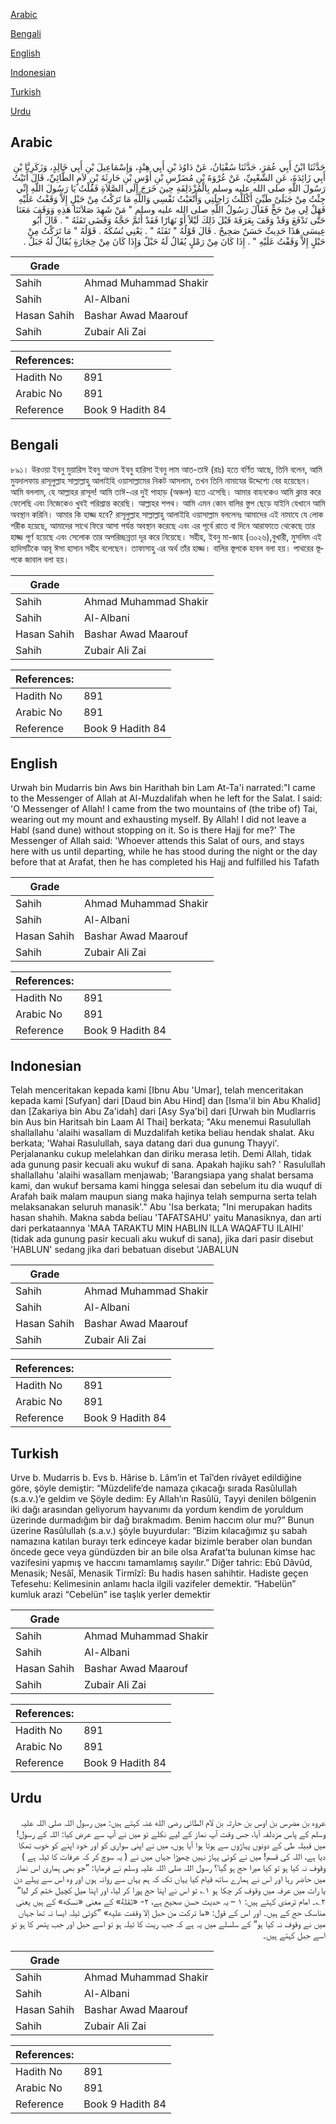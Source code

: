 [Arabic](#arabic)

[Bengali](#bengali)

[English](#english)

[Indonesian](#indonesian)

[Turkish](#turkish)

[Urdu](#urdu)

## Arabic


<div dir="rtl" lang="ar" style={{fontSize:'larger',backgroundColor:'#f8f9fa',padding:20}}>
حَدَّثَنَا ابْنُ أَبِي عُمَرَ، حَدَّثَنَا سُفْيَانُ، عَنْ دَاوُدَ بْنِ أَبِي هِنْدٍ، وَإِسْمَاعِيلَ بْنِ أَبِي خَالِدٍ، وَزَكَرِيَّا بْنِ أَبِي زَائِدَةَ، عَنِ الشَّعْبِيِّ، عَنْ عُرْوَةَ بْنِ مُضَرِّسِ بْنِ أَوْسِ بْنِ حَارِثَةَ بْنِ لاَمٍ الطَّائِيِّ، قَالَ أَتَيْتُ رَسُولَ اللَّهِ صلى الله عليه وسلم بِالْمُزْدَلِفَةِ حِينَ خَرَجَ إِلَى الصَّلاَةِ فَقُلْتُ يَا رَسُولَ اللَّهِ إِنِّي جِئْتُ مِنْ جَبَلَىْ طَيِّئٍ أَكْلَلْتُ رَاحِلَتِي وَأَتْعَبْتُ نَفْسِي وَاللَّهِ مَا تَرَكْتُ مِنْ حَبْلٍ إِلاَّ وَقَفْتُ عَلَيْهِ فَهَلْ لِي مِنْ حَجٍّ فَقَالَ رَسُولُ اللَّهِ صلى الله عليه وسلم ‏"‏ مَنْ شَهِدَ صَلاَتَنَا هَذِهِ وَوَقَفَ مَعَنَا حَتَّى نَدْفَعَ وَقَدْ وَقَفَ بِعَرَفَةَ قَبْلَ ذَلِكَ لَيْلاً أَوْ نَهَارًا فَقَدْ أَتَمَّ حَجَّهُ وَقَضَى تَفَثَهُ ‏"‏ ‏.‏ قَالَ أَبُو عِيسَى هَذَا حَدِيثٌ حَسَنٌ صَحِيحٌ ‏.‏ قَالَ قَوْلُهُ ‏"‏ تَفَثَهُ ‏"‏ ‏.‏ يَعْنِي نُسُكَهُ ‏.‏ قَوْلُهُ ‏"‏ مَا تَرَكْتُ مِنْ حَبْلٍ إِلاَّ وَقَفْتُ عَلَيْهِ ‏"‏ ‏.‏ إِذَا كَانَ مِنْ رَمْلٍ يُقَالُ لَهُ حَبْلٌ وَإِذَا كَانَ مِنْ حِجَارَةٍ يُقَالُ لَهُ جَبَلٌ ‏.‏
</div>
<div style={{backgroundColor:'#f8f9fa',padding:20, marginBottom: 10}}><table> <thead> <tr> <th>Grade</th> <th></th> </tr> </thead> <tbody> <tr><td>Sahih</td><td>Ahmad Muhammad Shakir</td></tr><tr><td>Sahih</td><td>Al-Albani</td></tr><tr><td>Hasan Sahih</td><td>Bashar Awad Maarouf</td></tr><tr><td>Sahih</td><td>Zubair Ali Zai</td></tr></tbody></table><table> <thead> <tr> <th>References:</th> <th></th> </tr> </thead> <tbody><tr><td>Hadith No</td><td>891</td></tr><tr><td>Arabic No</td><td>891</td></tr><tr><td>Reference</td><td>Book 9 Hadith 84</td></tr></tbody></table></div>

## Bengali


<div dir="ltr" lang="bn" style={{fontSize:'larger',backgroundColor:'#f8f9fa',padding:20}}>
৮৯১। উরওয়া ইবনু মুয়ারিস ইবনু আওস ইবনু হারিসা ইবনু লাম আত-তাঈ (রাঃ) হতে বর্ণিত আছে, তিনি বলেন, আমি মুযদালফায় রাসূলুল্লাহ সাল্লাল্লাহু আলাইহি ওয়াসাল্লামের নিকট আসলাম, তখন তিনি নামাযের উদ্দেশ্যে বের হয়েছেন। আমি বললাম, হে আল্লাহর রাসূল! আমি তাঈ-এর দুই পাহাড় (অঞ্চল) হতে এসেছি। আমার বাহনকেও আমি ক্লান্ত করে ফেলেছি এবং নিজেকেও খুবই পরিশ্রান্ত করেছি। আল্লাহর শপথ। আমি এমন কোন বালির স্তুপ ছেড়ে যাইনি যেখানে আমি অবস্থান করিনি। আমার কি হাজ্জ হবে? রাসূলুল্লাহ সাল্লাল্লাহু আলাইহি ওয়াসাল্লাম বললেনঃ আমাদের এই নামাযে যে লোক শরীক হয়েছে, আমাদের সাথে ফিরে আসা পর্যন্ত অবস্থান করেছে এবং এর পূর্বে রাতে বা দিনে আরাফাতে থেকেছে তার হাজ্জ পূর্ণ হয়েছে এবং সেলোক তার অপরিচ্ছন্নতা দূর করে নিয়েছে। সহীহ, ইবনু মা-জাহ (৩০২৬),বুখারী, মুসলিম এই হাদিসটিকে আবূ ঈসা হাসান সহীহ বলেছেন। তাফাসাহু এর অর্থ তাঁর হাজ্জ। বালির স্তূপকে হাবল বলা হয়। পাথরের স্তূপকে জাবাল বলা হয়।
</div>
<div style={{backgroundColor:'#f8f9fa',padding:20, marginBottom: 10}}><table> <thead> <tr> <th>Grade</th> <th></th> </tr> </thead> <tbody> <tr><td>Sahih</td><td>Ahmad Muhammad Shakir</td></tr><tr><td>Sahih</td><td>Al-Albani</td></tr><tr><td>Hasan Sahih</td><td>Bashar Awad Maarouf</td></tr><tr><td>Sahih</td><td>Zubair Ali Zai</td></tr></tbody></table><table> <thead> <tr> <th>References:</th> <th></th> </tr> </thead> <tbody><tr><td>Hadith No</td><td>891</td></tr><tr><td>Arabic No</td><td>891</td></tr><tr><td>Reference</td><td>Book 9 Hadith 84</td></tr></tbody></table></div>

## English


<div dir="ltr" lang="en" style={{fontSize:'larger',backgroundColor:'#f8f9fa',padding:20}}>
Urwah bin Mudarris bin Aws bin Harithah bin Lam At-Ta'i narrated:"I came to the Messenger of Allah at Al-Muzdalifah when he left for the Salat. I said: 'O Messenger of Allah! I came from the two mountains of (the tribe of) Tai, wearing out my mount and exhausting myself. By Allah! I did not leave a Habl (sand dune) without stopping on it. So is there Hajj for me?' The Messenger of Allah said: 'Whoever attends this Salat of ours, and stays here with us until departing, while he has stood during the night or the day before that at Arafat, then he has completed his Hajj and fulfilled his Tafath
</div>
<div style={{backgroundColor:'#f8f9fa',padding:20, marginBottom: 10}}><table> <thead> <tr> <th>Grade</th> <th></th> </tr> </thead> <tbody> <tr><td>Sahih</td><td>Ahmad Muhammad Shakir</td></tr><tr><td>Sahih</td><td>Al-Albani</td></tr><tr><td>Hasan Sahih</td><td>Bashar Awad Maarouf</td></tr><tr><td>Sahih</td><td>Zubair Ali Zai</td></tr></tbody></table><table> <thead> <tr> <th>References:</th> <th></th> </tr> </thead> <tbody><tr><td>Hadith No</td><td>891</td></tr><tr><td>Arabic No</td><td>891</td></tr><tr><td>Reference</td><td>Book 9 Hadith 84</td></tr></tbody></table></div>

## Indonesian


<div dir="ltr" lang="id" style={{fontSize:'larger',backgroundColor:'#f8f9fa',padding:20}}>
Telah menceritakan kepada kami [Ibnu Abu 'Umar], telah menceritakan kepada kami [Sufyan] dari [Daud bin Abu Hind] dan [Isma'il bin Abu Khalid] dan [Zakariya bin Abu Za'idah] dari [Asy Sya'bi] dari [Urwah bin Mudlarris bin Aus bin Haritsah bin Laam Al Thai] berkata; "Aku menemui Rasulullah shallallahu 'alaihi wasallam di Muzdalifah ketika beliau hendak shalat. Aku berkata; 'Wahai Rasulullah, saya datang dari dua gunung Thayyi'. Perjalananku cukup melelahkan dan diriku merasa letih. Demi Allah, tidak ada gunung pasir kecuali aku wukuf di sana. Apakah hajiku sah? ' Rasulullah shallallahu 'alaihi wasallam menjawab; 'Barangsiapa yang shalat bersama kami, dan wukuf bersama kami hingga selesai dan sebelum itu dia wuquf di Arafah baik malam maupun siang maka hajinya telah sempurna serta telah melaksanakan seluruh manasik'." Abu 'Isa berkata; "Ini merupakan hadits hasan shahih. Makna sabda beliau 'TAFATSAHU' yaitu Manasiknya, dan arti dari perkataannya 'MAA TARAKTU MIN HABLIN ILLA WAQAFTU ILAIHI' (tidak ada gunung pasir kecuali aku wukuf di sana), jika dari pasir disebut 'HABLUN' sedang jika dari bebatuan disebut 'JABALUN
</div>
<div style={{backgroundColor:'#f8f9fa',padding:20, marginBottom: 10}}><table> <thead> <tr> <th>Grade</th> <th></th> </tr> </thead> <tbody> <tr><td>Sahih</td><td>Ahmad Muhammad Shakir</td></tr><tr><td>Sahih</td><td>Al-Albani</td></tr><tr><td>Hasan Sahih</td><td>Bashar Awad Maarouf</td></tr><tr><td>Sahih</td><td>Zubair Ali Zai</td></tr></tbody></table><table> <thead> <tr> <th>References:</th> <th></th> </tr> </thead> <tbody><tr><td>Hadith No</td><td>891</td></tr><tr><td>Arabic No</td><td>891</td></tr><tr><td>Reference</td><td>Book 9 Hadith 84</td></tr></tbody></table></div>

## Turkish


<div dir="ltr" lang="tr" style={{fontSize:'larger',backgroundColor:'#f8f9fa',padding:20}}>
Urve b. Mudarris b. Evs b. Hârise b. Lâm’in et Taî’den rivâyet edildiğine göre, şöyle demiştir: “Müzdelife’de namaza çıkacağı sırada Rasûlullah (s.a.v.)’e geldim ve Şöyle dedim: Ey Allah’ın Rasûlü, Tayyi denilen bölgenin iki dağı arasından geliyorum hayvanımı da yordum kendim de yoruldum üzerinde durmadığım bir dağ bırakmadım. Benim haccım olur mu?” Bunun üzerine Rasûlullah (s.a.v.) şöyle buyurdular: “Bizim kılacağımız şu sabah namazına katılan burayı terk edinceye kadar bizimle beraber olan bundan öncede gece veya gündüzden bir an bile olsa Arafat’ta bulunan kimse hac vazifesini yapmış ve haccını tamamlamış sayılır.” Diğer tahric: Ebû Dâvûd, Menasik; Nesâî, Menasik Tirmîzî: Bu hadis hasen sahihtir. Hadiste geçen Tefesehu: Kelimesinin anlamı hacla ilgili vazifeler demektir. “Habelün” kumluk arazi “Cebelün” ise taşlık yerler demektir
</div>
<div style={{backgroundColor:'#f8f9fa',padding:20, marginBottom: 10}}><table> <thead> <tr> <th>Grade</th> <th></th> </tr> </thead> <tbody> <tr><td>Sahih</td><td>Ahmad Muhammad Shakir</td></tr><tr><td>Sahih</td><td>Al-Albani</td></tr><tr><td>Hasan Sahih</td><td>Bashar Awad Maarouf</td></tr><tr><td>Sahih</td><td>Zubair Ali Zai</td></tr></tbody></table><table> <thead> <tr> <th>References:</th> <th></th> </tr> </thead> <tbody><tr><td>Hadith No</td><td>891</td></tr><tr><td>Arabic No</td><td>891</td></tr><tr><td>Reference</td><td>Book 9 Hadith 84</td></tr></tbody></table></div>

## Urdu


<div dir="rtl" lang="ur" style={{fontSize:'larger',backgroundColor:'#f8f9fa',padding:20}}>
عروہ بن مضرس بن اوس بن حارثہ بن لام الطائی رضی الله عنہ کہتے ہیں: میں رسول اللہ صلی اللہ علیہ وسلم کے پاس مزدلفہ آیا، جس وقت آپ نماز کے لیے نکلے تو میں نے آپ سے عرض کیا: اللہ کے رسول! میں قبیلہ طی کے دونوں پہاڑوں سے ہوتا ہوا آیا ہوں، میں نے اپنی سواری کو اور خود اپنے کو خوب تھکا دیا ہے، اللہ کی قسم! میں نے کوئی پہاڑ نہیں چھوڑا جہاں میں نے ( یہ سوچ کر کہ عرفات کا ٹیلہ ہے ) وقوف نہ کیا ہو تو کیا میرا حج ہو گیا؟ رسول اللہ صلی اللہ علیہ وسلم نے فرمایا: ”جو بھی ہماری اس نماز میں حاضر رہا اور اس نے ہمارے ساتھ قیام کیا یہاں تک کہ ہم یہاں سے روانہ ہوں اور وہ اس سے پہلے دن یا رات میں عرفہ میں وقوف کر چکا ہو ۱؎ تو اس نے اپنا حج پورا کر لیا، اور اپنا میل کچیل ختم کر لیا“ ۲؎۔ امام ترمذی کہتے ہیں: ۱ – یہ حدیث حسن صحیح ہے، ۲- «تَفَثَهُ» کے معنی «نسكه» کے ہیں یعنی مناسک حج کے ہیں۔ اور اس کے قول: «ما تركت من حبل إلا وقفت عليه» ”کوئی ٹیلہ ایسا نہ تھا جہاں میں نے وقوف نہ کیا ہو“ کے سلسلے میں یہ ہے کہ جب ریت کا ٹیلہ ہو تو اسے حبل اور جب پتھر کا ہو تو اسے جبل کہتے ہیں۔
</div>
<div style={{backgroundColor:'#f8f9fa',padding:20, marginBottom: 10}}><table> <thead> <tr> <th>Grade</th> <th></th> </tr> </thead> <tbody> <tr><td>Sahih</td><td>Ahmad Muhammad Shakir</td></tr><tr><td>Sahih</td><td>Al-Albani</td></tr><tr><td>Hasan Sahih</td><td>Bashar Awad Maarouf</td></tr><tr><td>Sahih</td><td>Zubair Ali Zai</td></tr></tbody></table><table> <thead> <tr> <th>References:</th> <th></th> </tr> </thead> <tbody><tr><td>Hadith No</td><td>891</td></tr><tr><td>Arabic No</td><td>891</td></tr><tr><td>Reference</td><td>Book 9 Hadith 84</td></tr></tbody></table></div>